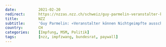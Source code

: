 ```yaml
---
date:          2021-02-20
redirect:      https://nzzas.nzz.ch/schweiz/guy-parmelin-veranstalter-koennen-nicht-geimpfte-ausschliessen-ld.1602925
title:         NZZ
subtitle:      'Guy Parmelin: «Veranstalter können Nichtgeimpfte ausschliessen»'
country:       CH
categories:    [Impfung, MSM, Politik]
tags:          [nzz, impfzwang, bundesrat, paywall]
---
```


